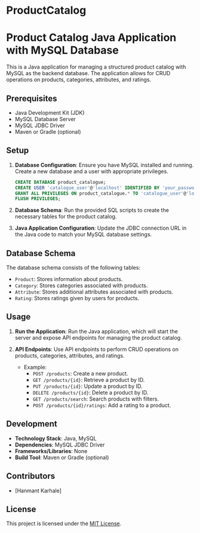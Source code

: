 # ProductCatalog
# Product Catalog Java Application with MySQL Database

This is a Java application for managing a structured product catalog with MySQL as the backend database. The application allows for CRUD operations on products, categories, attributes, and ratings.

## Prerequisites

- Java Development Kit (JDK)
- MySQL Database Server
- MySQL JDBC Driver
- Maven or Gradle (optional)

## Setup

1. **Database Configuration**: Ensure you have MySQL installed and running. Create a new database and a user with appropriate privileges.

    ```sql
    CREATE DATABASE product_catalogue;
    CREATE USER 'catalogue_user'@'localhost' IDENTIFIED BY 'your_password';
    GRANT ALL PRIVILEGES ON product_catalogue.* TO 'catalogue_user'@'localhost';
    FLUSH PRIVILEGES;
    ```

2. **Database Schema**: Run the provided SQL scripts to create the necessary tables for the product catalog.

3. **Java Application Configuration**: Update the JDBC connection URL in the Java code to match your MySQL database settings.

## Database Schema

The database schema consists of the following tables:

- `Product`: Stores information about products.
- `Category`: Stores categories associated with products.
- `Attribute`: Stores additional attributes associated with products.
- `Rating`: Stores ratings given by users for products.

## Usage

1. **Run the Application**: Run the Java application, which will start the server and expose API endpoints for managing the product catalog.

2. **API Endpoints**: Use API endpoints to perform CRUD operations on products, categories, attributes, and ratings.

    - Example:
        - `POST /products`: Create a new product.
        - `GET /products/{id}`: Retrieve a product by ID.
        - `PUT /products/{id}`: Update a product by ID.
        - `DELETE /products/{id}`: Delete a product by ID.
        - `GET /products/search`: Search products with filters.
        - `POST /products/{id}/ratings`: Add a rating to a product.

## Development

- **Technology Stack**: Java, MySQL
- **Dependencies**: MySQL JDBC Driver
- **Frameworks/Libraries**: None
- **Build Tool**: Maven or Gradle (optional)

## Contributors

- [Hanmant Karhale]

## License

This project is licensed under the [MIT License](LICENSE).
